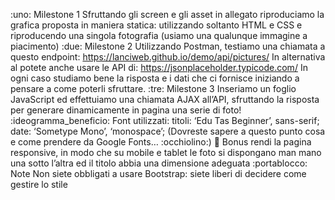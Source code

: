 :uno: Milestone 1
Sfruttando gli screen e gli asset in allegato riproduciamo la grafica proposta in maniera statica: utilizzando soltanto HTML e CSS e riproducendo una singola fotografia (usiamo una qualunque immagine a piacimento)
:due: Milestone 2
Utilizzando Postman, testiamo una chiamata a questo endpoint:
https://lanciweb.github.io/demo/api/pictures/
In alternativa al potete anche usare le API di:
https://jsonplaceholder.typicode.com/
In ogni caso studiamo bene la risposta e i dati che ci fornisce iniziando a pensare a come poterli sfruttare.
:tre: Milestone 3
Inseriamo un foglio JavaScript ed effettuiamo una chiamata AJAX all’API, sfruttando la risposta per generare dinamicamente in pagina una serie di foto!
:ideogramma_beneficio: Font utilizzati:
titoli: ‘Edu Tas Beginner’, sans-serif;
date: ‘Sometype Mono’, ‘monospace’;
(Dovreste sapere a questo punto cosa e come prendere da Google Fonts… :occhiolino:)
:100: Bonus
rendi la pagina responsive, in modo che su mobile e tablet le foto si dispongano man mano una sotto l’altra ed il titolo abbia una dimensione adeguata
:portablocco: Note
Non siete obbligati a usare Bootstrap: siete liberi di decidere come gestire lo stile
